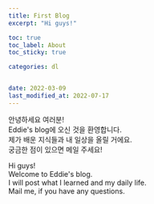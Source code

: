 ```yaml
---
title: First Blog
excerpt: "Hi guys!"

toc: true
toc_label: About
toc_sticky: true

categories: dl


date: 2022-03-09
last_modified_at: 2022-07-17
---
```


안녕하세요 여러분!  
Eddie's blog에 오신 것을 환영합니다.  
제가 배운 지식들과 내 일상을 올릴 거에요.  
궁금한 점이 있으면 메일 주세요!  

Hi guys!  
Welcome to Eddie's blog.  
I will post what I learned and my daily life.  
Mail me, if you have any questions.
